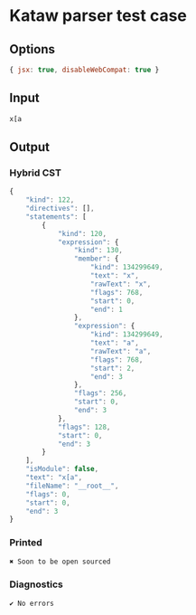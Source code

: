 # Kataw parser test case

## Options

`````js
{ jsx: true, disableWebCompat: true }
`````

## Input

`````js
x[a
`````

## Output

### Hybrid CST

```javascript
{
    "kind": 122,
    "directives": [],
    "statements": [
        {
            "kind": 120,
            "expression": {
                "kind": 130,
                "member": {
                    "kind": 134299649,
                    "text": "x",
                    "rawText": "x",
                    "flags": 768,
                    "start": 0,
                    "end": 1
                },
                "expression": {
                    "kind": 134299649,
                    "text": "a",
                    "rawText": "a",
                    "flags": 768,
                    "start": 2,
                    "end": 3
                },
                "flags": 256,
                "start": 0,
                "end": 3
            },
            "flags": 128,
            "start": 0,
            "end": 3
        }
    ],
    "isModule": false,
    "text": "x[a",
    "fileName": "__root__",
    "flags": 0,
    "start": 0,
    "end": 3
}
```

### Printed

```javascript
✖ Soon to be open sourced
```

### Diagnostics

```javascript
✔ No errors
```

